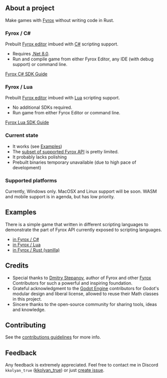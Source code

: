 ## About a project
Make games with [Fyrox](https://fyrox.rs) without writing code in Rust.

### Fyrox / C#
Prebuilt [Fyrox editor](https://fyrox-book.github.io/beginning/editor_overview.html) imbued with [C#](https://learnxinyminutes.com/csharp/) scripting support.
* Requires [.Net 8.0](https://dotnet.microsoft.com/en-us/download/dotnet/thank-you/sdk-8.0.410-windows-x64-installer).
* Run and compile game from either Fyrox Editor, any IDE (with debug support) or command line.

[Fyrox C# SDK Guide](guide_cs.md)

### Fyrox / Lua
Prebuilt [Fyrox editor](https://fyrox-book.github.io/beginning/editor_overview.html) imbued with [Lua](https://learnxinyminutes.com/lua/) scripting support.
* No additional SDKs required.
* Run game from either Fyrox Editor or command line.

[Fyrox Lua SDK Guide](guide_lua.md)

### Current state
* It works (see [Examples](#examples))
* The [subset of supported Fyrox API](https://kkolyan.github.io/fyrox_lite/scripting_api_cs.html) is pretty limited.
* It probably lacks polishing
* Prebuilt binaries temporary unavailable (due to high pace of development)

### Supported platforms
Currently, Windows only. MacOSX and Linux support will be soon. WASM and mobile support is in agenda, but has low priority.

## Examples
There is a simple game that written in different scripting languages to demonstrate the part of Fyrox API currently exposed to scripting languages.
* [in Fyrox / C#](showcase/guards_cs)
* [in Fyrox / Lua](showcase/guards_lua)
* [in Fyrox / Rust (vanilla)](showcase/guards_vanilla)

## Credits
* Special thanks to [Dmitry Stepanov](https://github.com/mrDIMAS), author of Fyrox and other [Fyrox](https://github.com/FyroxEngine/Fyrox/) Contributors for such a powerful and inspiring foundation.
* Grateful acknowledgment to the [Godot Engine](https://github.com/godotengine/godot) contributors for Godot's modular design and liberal license, allowed to reuse their Math classes in this project.
* Sincere thanks to the open-source community for sharing tools, ideas and knowledge.

## Contributing
See the [contributions guidelines](CONTRIBUTING.md) for more info.

## Feedback
Any feedback is extremely appreciated.
Feel free to contact me in Discord `kkolyan_true` ([kkolyan_true](https://discord.com/users/333644000302989314)) or just [create issue](https://github.com/kkolyan/fyrox_lite/issues/new).
